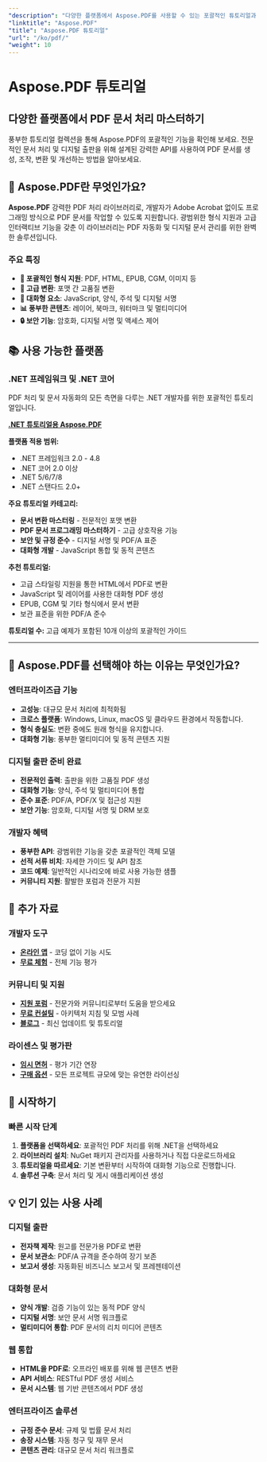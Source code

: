 ```yaml
---
"description": "다양한 플랫폼에서 Aspose.PDF를 사용할 수 있는 포괄적인 튜토리얼과 가이드를 제공합니다. 방대한 튜토리얼 컬렉션을 통해 PDF 문서 생성, 조작, 변환 및 인터랙티브 기능을 완벽하게 익혀보세요."
"linktitle": "Aspose.PDF"
"title": "Aspose.PDF 튜토리얼"
"url": "/ko/pdf/"
"weight": 10
---
```


# Aspose.PDF 튜토리얼

## 다양한 플랫폼에서 PDF 문서 처리 마스터하기

풍부한 튜토리얼 컬렉션을 통해 Aspose.PDF의 포괄적인 기능을 확인해 보세요. 전문적인 문서 처리 및 디지털 출판을 위해 설계된 강력한 API를 사용하여 PDF 문서를 생성, 조작, 변환 및 개선하는 방법을 알아보세요.

## 🚀 Aspose.PDF란 무엇인가요?

**Aspose.PDF** 강력한 PDF 처리 라이브러리로, 개발자가 Adobe Acrobat 없이도 프로그래밍 방식으로 PDF 문서를 작업할 수 있도록 지원합니다. 광범위한 형식 지원과 고급 인터랙티브 기능을 갖춘 이 라이브러리는 PDF 자동화 및 디지털 문서 관리를 위한 완벽한 솔루션입니다.

### 주요 특징
- **📄 포괄적인 형식 지원**: PDF, HTML, EPUB, CGM, 이미지 등
- **🔄 고급 변환**: 포맷 간 고품질 변환
- **🎨 대화형 요소**: JavaScript, 양식, 주석 및 디지털 서명
- **📊 풍부한 콘텐츠**: 레이어, 북마크, 워터마크 및 멀티미디어
- **🔒 보안 기능**: 암호화, 디지털 서명 및 액세스 제어

## 📚 사용 가능한 플랫폼

### .NET 프레임워크 및 .NET 코어
PDF 처리 및 문서 자동화의 모든 측면을 다루는 .NET 개발자를 위한 포괄적인 튜토리얼입니다.

**[.NET 튜토리얼용 Aspose.PDF](./net/)**

**플랫폼 적용 범위:**
- .NET 프레임워크 2.0 - 4.8
- .NET 코어 2.0 이상
- .NET 5/6/7/8
- .NET 스탠다드 2.0+

**주요 튜토리얼 카테고리:**
- **문서 변환 마스터링** - 전문적인 포맷 변환
- **PDF 문서 프로그래밍 마스터하기** - 고급 상호작용 기능
- **보안 및 규정 준수** - 디지털 서명 및 PDF/A 표준
- **대화형 개발** - JavaScript 통합 및 동적 콘텐츠

**추천 튜토리얼:**
- 고급 스타일링 지원을 통한 HTML에서 PDF로 변환
- JavaScript 및 레이어를 사용한 대화형 PDF 생성
- EPUB, CGM 및 기타 형식에서 문서 변환
- 보관 표준을 위한 PDF/A 준수

**튜토리얼 수:** 고급 예제가 포함된 10개 이상의 포괄적인 가이드

---

## 🎯 Aspose.PDF를 선택해야 하는 이유는 무엇인가요?

### **엔터프라이즈급 기능**
- **고성능**: 대규모 문서 처리에 최적화됨
- **크로스 플랫폼**: Windows, Linux, macOS 및 클라우드 환경에서 작동합니다.
- **형식 충실도**: 변환 중에도 원래 형식을 유지합니다.
- **대화형 기능**: 풍부한 멀티미디어 및 동적 콘텐츠 지원

### **디지털 출판 준비 완료**
- **전문적인 출력**: 출판을 위한 고품질 PDF 생성
- **대화형 기능**: 양식, 주석 및 멀티미디어 통합
- **준수 표준**: PDF/A, PDF/X 및 접근성 지원
- **보안 기능**: 암호화, 디지털 서명 및 DRM 보호

### **개발자 혜택**
- **풍부한 API**: 광범위한 기능을 갖춘 포괄적인 객체 모델
- **선적 서류 비치**: 자세한 가이드 및 API 참조
- **코드 예제**: 일반적인 시나리오에 바로 사용 가능한 샘플
- **커뮤니티 지원**: 활발한 포럼과 전문가 지원

## 🔗 추가 자료

### **개발자 도구**
- **[온라인 앱](https://products.aspose.app/pdf/family)** - 코딩 없이 기능 시도
- **[무료 체험](https://releases.aspose.com/pdf/net/)** - 전체 기능 평가

### **커뮤니티 및 지원**
- **[지원 포럼](https://forum.aspose.com/c/pdf/10)** - 전문가와 커뮤니티로부터 도움을 받으세요
- **[무료 컨설팅](https://aspose.com/consulting)** - 아키텍처 지침 및 모범 사례
- **[블로그](https://blog.aspose.com/category/pdf/)** - 최신 업데이트 및 튜토리얼

### **라이센스 및 평가판**
- **[임시 면허](https://conholdate.com/temporary-license/)** - 평가 기간 연장
- **[구매 옵션](https://conholdate.com/purchase/)** - 모든 프로젝트 규모에 맞는 유연한 라이선싱

## 🚀 시작하기

### 빠른 시작 단계
1. **플랫폼을 선택하세요**: 포괄적인 PDF 처리를 위해 .NET을 선택하세요
2. **라이브러리 설치**: NuGet 패키지 관리자를 사용하거나 직접 다운로드하세요
3. **튜토리얼을 따르세요**: 기본 변환부터 시작하여 대화형 기능으로 진행합니다.
4. **솔루션 구축**: 문서 처리 및 게시 애플리케이션 생성

## 💡 인기 있는 사용 사례

### **디지털 출판**
- **전자책 제작**: 원고를 전문가용 PDF로 변환
- **문서 보관소**: PDF/A 규격을 준수하여 장기 보존
- **보고서 생성**: 자동화된 비즈니스 보고서 및 프레젠테이션

### **대화형 문서**
- **양식 개발**: 검증 기능이 있는 동적 PDF 양식
- **디지털 서명**: 보안 문서 서명 워크플로
- **멀티미디어 통합**: PDF 문서의 리치 미디어 콘텐츠

### **웹 통합**
- **HTML을 PDF로**: 오프라인 배포를 위해 웹 콘텐츠 변환
- **API 서비스**: RESTful PDF 생성 서비스
- **문서 시스템**: 웹 기반 콘텐츠에서 PDF 생성

### **엔터프라이즈 솔루션**
- **규정 준수 문서**: 규제 및 법률 문서 처리
- **송장 시스템**: 자동 청구 및 재무 문서
- **콘텐츠 관리**: 대규모 문서 처리 워크플로